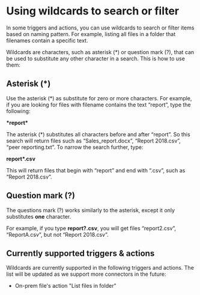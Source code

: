 # Using wildcards to search or filter

In some triggers and actions, you can use wildcards to search or filter items based on naming pattern. For example, listing all files in a folder that filenames contain a specific text. 

Wildcards are characters, such as asterisk (\*) or question mark (?), that can be used to substitute any other character in a search. This is how to use them:

## Asterisk (\*)
Use the asterisk (\*) as substitute for zero or more characters. For example, if you are looking for files with filename contains the text “report”, type the following:

**\*report\***

The asterisk (\*) substitutes all characters before and after “report”. So this search will return files such as “Sales_report.docx”, “Report 2018.csv”, “peer reporting.txt”. To narrow the search further, type:

**report\*.csv**

This will return files that begin with “report” and end with “.csv”, such as “Report 2018.csv”.

## Question mark (?)
The questions mark (?) works similarly to the asterisk, except it only substitutes **one** character. 

For example, if you type **report?.csv**, you will get files “report2.csv”, “ReportA.csv”, but not “Report 2018.csv”. 

## Currently supported triggers & actions
Wildcards are currently supported in the following triggers and actions. The list will be updated as we support more connectors in the future: 
* On-prem file's action "List files in folder"
